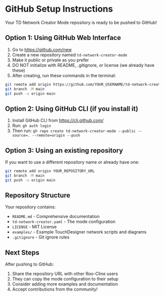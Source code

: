 # GitHub Setup Instructions

Your TD Network Creator Mode repository is ready to be pushed to GitHub!

## Option 1: Using GitHub Web Interface

1. Go to https://github.com/new
2. Create a new repository named `td-network-creator-mode`
3. Make it public or private as you prefer
4. DO NOT initialize with README, .gitignore, or license (we already have these)
5. After creating, run these commands in the terminal:

```bash
git remote add origin https://github.com/YOUR_USERNAME/td-network-creator-mode.git
git branch -M main
git push -u origin main
```

## Option 2: Using GitHub CLI (if you install it)

1. Install GitHub CLI from https://cli.github.com/
2. Run: `gh auth login`
3. Then run: `gh repo create td-network-creator-mode --public --source=. --remote=origin --push`

## Option 3: Using an existing repository

If you want to use a different repository name or already have one:

```bash
git remote add origin YOUR_REPOSITORY_URL
git branch -M main
git push -u origin main
```

## Repository Structure

Your repository contains:
- `README.md` - Comprehensive documentation
- `td-network-creator.yaml` - The mode configuration
- `LICENSE` - MIT License
- `examples/` - Example TouchDesigner network scripts and diagrams
- `.gitignore` - Git ignore rules

## Next Steps

After pushing to GitHub:
1. Share the repository URL with other Roo-Cline users
2. They can copy the mode configuration to their setup
3. Consider adding more examples and documentation
4. Accept contributions from the community!